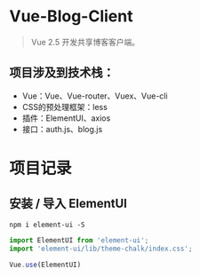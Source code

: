 # Vue-Blog-Client

> Vue 2.5 开发共享博客客户端。

## 项目涉及到技术栈：
- Vue：Vue、Vue-router、Vuex、Vue-cli
- CSS的预处理框架：less
- 插件：ElementUI、axios
- 接口：auth.js、blog.js


# 项目记录
## 安装 / 导入 ElementUI
```
npm i element-ui -S
```

```JavaScript
import ElementUI from 'element-ui';
import 'element-ui/lib/theme-chalk/index.css';

Vue.use(ElementUI)
```
